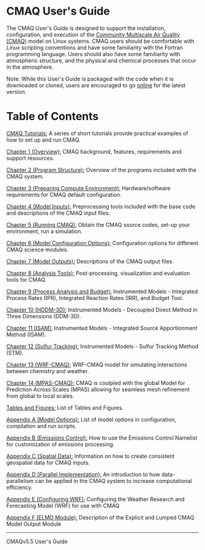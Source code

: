 # CMAQ User's Guide


The CMAQ User's Guide is designed to support the installation, configuration, and execution of the [Community Multiscale Air Quality (CMAQ)](http://www.epa.gov/cmaq) model on Linux systems. CMAQ users should be comfortable with Linux scripting conventions and have some familiarity with the Fortran programming language. Users should also have some familiarity with atmospheric structure, and the physical and chemical processes that occur in the atmosphere. 

Note: While this User's Guide is packaged with the code when it is downloaded or cloned, users are encouraged to go [online](https://github.com/USEPA/CMAQ/blob/main/DOCS/Users_Guide/README.md) for the latest version.

# Table of Contents

[CMAQ Tutorials:](Tutorials/README.md) A series of short tutorials provide practical examples of how to set up and run CMAQ. 

[Chapter 1 (Overview):](CMAQ_UG_ch01_overview.md) CMAQ background, features, requirements and support resources.

[Chapter 2 (Program Structure):](CMAQ_UG_ch02_program_structure.md) Overview of the programs included with the CMAQ system.

[Chapter 3 (Preparing Compute Environment):](CMAQ_UG_ch03_preparing_compute_environment.md) Hardware/software requirements for CMAQ default configuration.

[Chapter 4 (Model Inputs):](CMAQ_UG_ch04_model_inputs.md) Preprocessing tools included with the base code and descriptions of the CMAQ input files. 

[Chapter 5 (Running CMAQ):](CMAQ_UG_ch05_running_a_simulation.md) Obtain the CMAQ source codes, set-up your environment, run a simulation.

[Chapter 6 (Model Configuration Options):](CMAQ_UG_ch06_model_configuration_options.md) Configuration options for different CMAQ science modules.

[Chapter 7 (Model Outputs):](CMAQ_UG_ch07_model_outputs.md) Descriptions of the CMAQ output files.

[Chapter 8 (Analysis Tools):](CMAQ_UG_ch08_analysis_tools.md) Post-processing, visualization and evaluation tools for CMAQ.

[Chapter 9 (Process Analysis and Budget):](CMAQ_UG_ch09_process_analysis.md) Instrumented Models - Integrated Process Rates (IPR), Integrated Reaction Rates (IRR), and Budget Tool.

[Chapter 10 (HDDM-3D):](CMAQ_UG_ch10_HDDM-3D.md) Instrumented Models - Decoupled Direct Method in Three Dimensions (DDM-3D).

[Chapter 11 (ISAM):](CMAQ_UG_ch11_ISAM.md) Instrumented Models - Integrated Source Apportionment Method (ISAM).

[Chapter 12 (Sulfur Tracking):](CMAQ_UG_ch12_sulfur_tracking.md) Instrumented Models - Sulfur Tracking Method (STM).

[Chapter 13 (WRF-CMAQ):](CMAQ_UG_ch13_WRF-CMAQ.md) WRF-CMAQ model for simulating interactions between chemistry and weather.

[Chapter 14 (MPAS-CMAQ):](CMAQ_UG_ch14_MPAS-CMAQ.md) CMAQ is coulpled with the global Model for Prediction Across Scales (MPAS) allowing for seamless mesh refinement from global to local scales.

[Tables and Figures:](CMAQ_UG_tables_figures.md) List of Tables and Figures.

[Appendix A (Model Options):](Appendix/CMAQ_UG_appendixA_model_options.md) List of model options in configuration, compilation and run scripts.

[Appendix B (Emissions Control):](Appendix/CMAQ_UG_appendixB_emissions_control.md) How to use the Emissions Control Namelist for customization of emissions processing.

[Appendix C (Spatial Data):](Appendix/CMAQ_UG_appendixC_spatial_data.md) Information on how to create consistent geospatial data for CMAQ inputs.

[Appendix D (Parallel Implementation):](Appendix/CMAQ_UG_appendixD_parallel_implementation.md) An introduction to how data-parallelism can be applied in the CMAQ system to increase computational efficiency. 

[Appendix E (Configuring WRF):](Appendix/CMAQ_UG_appendixE_configuring_WRF.md) Configuring the Weather Research and Forecasting Model (WRF) for use with CMAQ

[Appendix F (ELMO Module):](Appendix/CMAQ_UG_appendixF_elmo_output.md) Description of the Explicit and Lumped CMAQ Model Output Module

***

CMAQv5.5 User's Guide <br>
